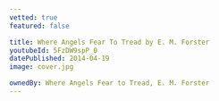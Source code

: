 ```yaml
---
vetted: true
featured: false

title: Where Angels Fear To Tread by E. M. Forster
youtubeId: 5FzDW9spP_0
datePublished: 2014-04-19
image: cover.jpg

ownedBy: Where Angels Fear to Tread, E. M. Forster
---
```

